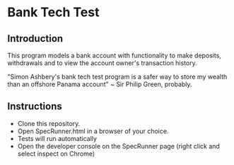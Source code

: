 # Bank Tech Test
## Introduction
This program models a bank account with functionality to make deposits, withdrawals and to view the account owner's transaction history.

"Simon Ashbery's bank tech test program is a safer way to store my wealth than an offshore Panama account" ~ Sir Philip Green, probably.

## Instructions

- Clone this repository.
- Open SpecRunner.html in a browser of your choice.
- Tests will run automatically
- Open the developer console on the SpecRunner page (right click and select inspect on Chrome)
